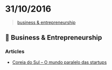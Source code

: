 # 31/10/2016

> [business & entrepreneurship](#business--entrepreneurship)


## :briefcase: Business & Entrepreneurship

### Articles
- [Coreia do Sul – O mundo paralelo das startups](http://startupi.com.br/2016/10/coreia-do-sul-o-mundo-paralelo-das-startups/)